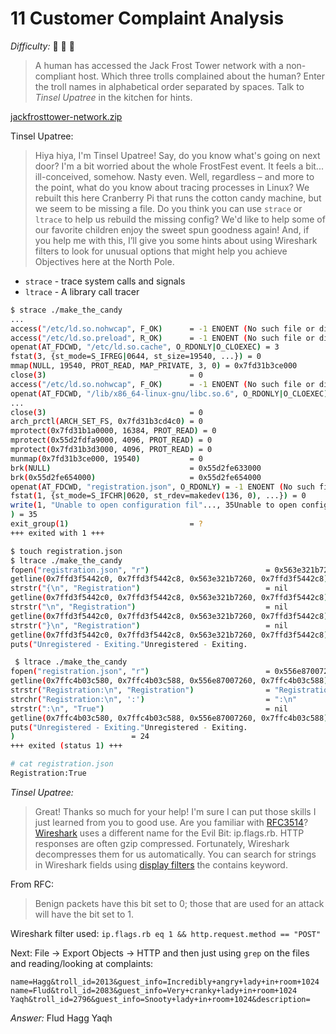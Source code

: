 # 11 Customer Complaint Analysis

_Difficulty:_  :evergreen_tree: :evergreen_tree: :evergreen_tree:

> A human has accessed the Jack Frost Tower network with a non-compliant host.
> Which three trolls complained about the human? Enter the troll names in
> alphabetical order separated by spaces. Talk to _Tinsel Upatree_ in the kitchen
> for hints.

[jackfrosttower-network.zip](https://downloads.holidayhackchallenge.com/2021/jackfrosttower-network.zip)

Tinsel Upatree:
> Hiya hiya, I'm Tinsel Upatree! Say, do you know what's going on next door? I'm
> a bit worried about the whole FrostFest event. It feels a bit...
> ill-conceived, somehow. Nasty even. Well, regardless – and more to the point,
> what do you know about tracing processes in Linux? We rebuilt this here
> Cranberry Pi that runs the cotton candy machine, but we seem to be missing a
> file. Do you think you can use `strace` or `ltrace` to help us rebuild the
> missing config? We'd like to help some of our favorite children enjoy the
> sweet spun goodness again! And, if you help me with this, I’ll give you some
> hints about using Wireshark filters to look for unusual options that might
> help you achieve Objectives here at the North Pole.

* `strace` - trace system calls and signals
* `ltrace` - A library call tracer

```sh
$ strace ./make_the_candy
...
access("/etc/ld.so.nohwcap", F_OK)      = -1 ENOENT (No such file or directory)
access("/etc/ld.so.preload", R_OK)      = -1 ENOENT (No such file or directory)
openat(AT_FDCWD, "/etc/ld.so.cache", O_RDONLY|O_CLOEXEC) = 3
fstat(3, {st_mode=S_IFREG|0644, st_size=19540, ...}) = 0
mmap(NULL, 19540, PROT_READ, MAP_PRIVATE, 3, 0) = 0x7fd31b3ce000
close(3)                                = 0
access("/etc/ld.so.nohwcap", F_OK)      = -1 ENOENT (No such file or directory)
openat(AT_FDCWD, "/lib/x86_64-linux-gnu/libc.so.6", O_RDONLY|O_CLOEXEC) = 3
...
close(3)                                = 0
arch_prctl(ARCH_SET_FS, 0x7fd31b3cd4c0) = 0
mprotect(0x7fd31b1a0000, 16384, PROT_READ) = 0
mprotect(0x55d2fdfa9000, 4096, PROT_READ) = 0
mprotect(0x7fd31b3d3000, 4096, PROT_READ) = 0
munmap(0x7fd31b3ce000, 19540)           = 0
brk(NULL)                               = 0x55d2fe633000
brk(0x55d2fe654000)                     = 0x55d2fe654000
openat(AT_FDCWD, "registration.json", O_RDONLY) = -1 ENOENT (No such file or directory)
fstat(1, {st_mode=S_IFCHR|0620, st_rdev=makedev(136, 0), ...}) = 0
write(1, "Unable to open configuration fil"..., 35Unable to open configuration file.
) = 35
exit_group(1)                           = ?
+++ exited with 1 +++

$ touch registration.json
$ ltrace ./make_the_candy
fopen("registration.json", "r")                          = 0x563e321b7260
getline(0x7ffd3f5442c0, 0x7ffd3f5442c8, 0x563e321b7260, 0x7ffd3f5442c8) = 2
strstr("{\n", "Registration")                            = nil
getline(0x7ffd3f5442c0, 0x7ffd3f5442c8, 0x563e321b7260, 0x7ffd3f5442c8) = 1
strstr("\n", "Registration")                             = nil
getline(0x7ffd3f5442c0, 0x7ffd3f5442c8, 0x563e321b7260, 0x7ffd3f5442c8) = 2
strstr("}\n", "Registration")                            = nil
getline(0x7ffd3f5442c0, 0x7ffd3f5442c8, 0x563e321b7260, 0x7ffd3f5442c8) = -1
puts("Unregistered - Exiting."Unregistered - Exiting.

 $ ltrace ./make_the_candy
fopen("registration.json", "r")                          = 0x556e87007260
getline(0x7ffc4b03c580, 0x7ffc4b03c588, 0x556e87007260, 0x7ffc4b03c588) = 14
strstr("Registration:\n", "Registration")                = "Registration:\n"
strchr("Registration:\n", ':')                           = ":\n"
strstr(":\n", "True")                                    = nil
getline(0x7ffc4b03c580, 0x7ffc4b03c588, 0x556e87007260, 0x7ffc4b03c588) = -1
puts("Unregistered - Exiting."Unregistered - Exiting.
)                          = 24
+++ exited (status 1) +++

# cat registration.json
Registration:True

```

_Tinsel Upatree:_

> Great! Thanks so much for your help! I'm sure I can put those skills I just
> learned from you to good use. Are you familiar with [RFC3514][rfc3514]?
> [Wireshark][wireshark] uses a different name for the Evil Bit: ip.flags.rb.
> HTTP responses are often gzip compressed. Fortunately, Wireshark decompresses
> them for us automatically. You can search for strings in Wireshark fields
> using [display filters][display_filters] the contains keyword.

[rfc3514]: https://datatracker.ietf.org/doc/html/rfc3514
[wireshark]: https://www.wireshark.org
[display_filters]: https://wiki.wireshark.org/DisplayFilters

From RFC:
> Benign packets have this bit set to 0; those that
> are used for an attack will have the bit set to 1.

Wireshark filter used:
`ip.flags.rb eq 1 && http.request.method == "POST"`

Next: File -> Export Objects -> HTTP
and then just using `grep` on the files
and reading/looking at complaints:

```text
name=Hagg&troll_id=2013&guest_info=Incredibly+angry+lady+in+room+1024
name=Flud&troll_id=2083&guest_info=Very+cranky+lady+in+room+1024
Yaqh&troll_id=2796&guest_info=Snooty+lady+in+room+1024&description=
```

_Answer:_ Flud Hagg Yaqh
